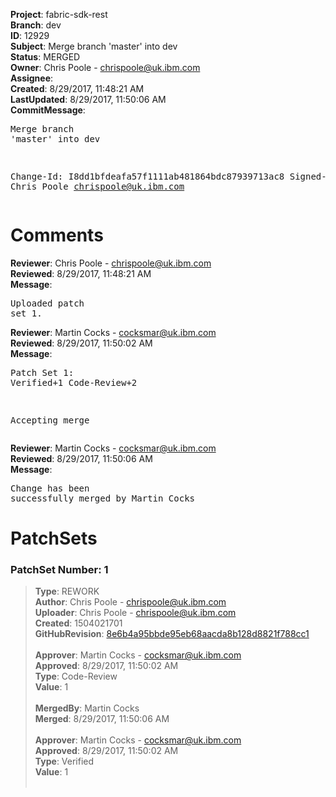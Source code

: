<strong>Project</strong>: fabric-sdk-rest<br><strong>Branch</strong>: dev<br><strong>ID</strong>: 12929<br><strong>Subject</strong>: Merge branch 'master' into dev<br><strong>Status</strong>: MERGED<br><strong>Owner</strong>: Chris Poole - chrispoole@uk.ibm.com<br><strong>Assignee</strong>:<br><strong>Created</strong>: 8/29/2017, 11:48:21 AM<br><strong>LastUpdated</strong>: 8/29/2017, 11:50:06 AM<br><strong>CommitMessage</strong>:<br><pre>Merge branch 'master' into dev

Change-Id: I8dd1bfdeafa57f1111ab481864bdc87939713ac8
Signed-off-by: Chris Poole <chrispoole@uk.ibm.com>
</pre><h1>Comments</h1><strong>Reviewer</strong>: Chris Poole - chrispoole@uk.ibm.com<br><strong>Reviewed</strong>: 8/29/2017, 11:48:21 AM<br><strong>Message</strong>: <pre>Uploaded patch set 1.</pre><strong>Reviewer</strong>: Martin Cocks - cocksmar@uk.ibm.com<br><strong>Reviewed</strong>: 8/29/2017, 11:50:02 AM<br><strong>Message</strong>: <pre>Patch Set 1: Verified+1 Code-Review+2

Accepting merge</pre><strong>Reviewer</strong>: Martin Cocks - cocksmar@uk.ibm.com<br><strong>Reviewed</strong>: 8/29/2017, 11:50:06 AM<br><strong>Message</strong>: <pre>Change has been successfully merged by Martin Cocks</pre><h1>PatchSets</h1><h3>PatchSet Number: 1</h3><blockquote><strong>Type</strong>: REWORK<br><strong>Author</strong>: Chris Poole - chrispoole@uk.ibm.com<br><strong>Uploader</strong>: Chris Poole - chrispoole@uk.ibm.com<br><strong>Created</strong>: 1504021701<br><strong>GitHubRevision</strong>: [8e6b4a95bbde95eb68aacda8b128d8821f788cc1](https://github.com/hyperledger/fabric-sdk-rest/commit/8e6b4a95bbde95eb68aacda8b128d8821f788cc1)<br><br><strong>Approver</strong>: Martin Cocks - cocksmar@uk.ibm.com<br><strong>Approved</strong>: 8/29/2017, 11:50:02 AM<br><strong>Type</strong>: Code-Review<br><strong>Value</strong>: 1<br><br><strong>MergedBy</strong>: Martin Cocks<br><strong>Merged</strong>: 8/29/2017, 11:50:06 AM<br><br><strong>Approver</strong>: Martin Cocks - cocksmar@uk.ibm.com<br><strong>Approved</strong>: 8/29/2017, 11:50:02 AM<br><strong>Type</strong>: Verified<br><strong>Value</strong>: 1<br><br></blockquote>